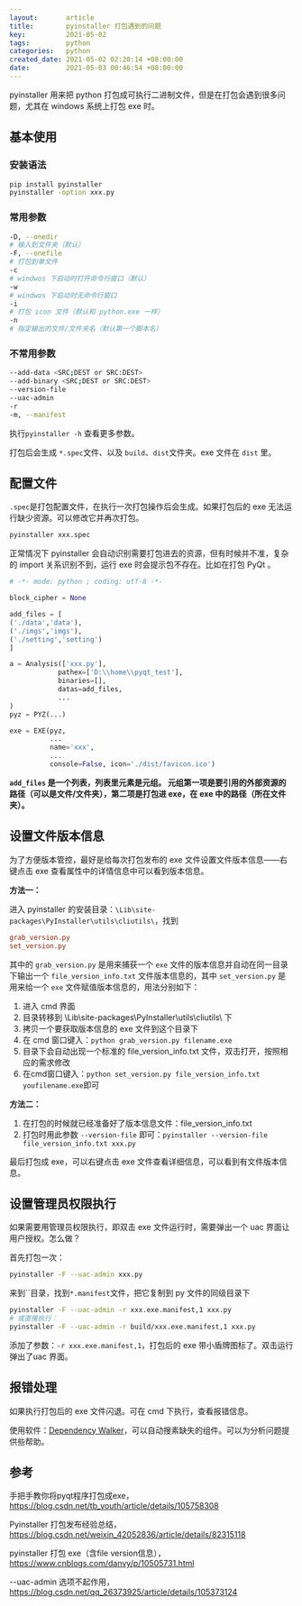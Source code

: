 ```yaml
---
layout:       article
title:        pyinstaller 打包遇到的问题
key:          2021-05-02
tags:         python
categories:   python
created_date: 2021-05-02 02:20:14 +08:00:00
date:         2021-05-03 00:46:54 +08:00:00
---
```


pyinstaller 用来把 python 打包成可执行二进制文件，但是在打包会遇到很多问题，尤其在 windows 系统上打包 exe 时。

<!--more-->

## 基本使用

### 安装语法

```sh
pip install pyinstaller
pyinstaller -option xxx.py
```

### 常用参数

```sh
-D, --onedir
# 输入到文件夹（默认）
-F, --onefile
# 打包到单文件
-c
# windwos 下启动时打开命令行窗口（默认）
-w
# windwos 下启动时无命令行窗口
-i
# 打包 icon 文件（默认和 python.exe 一样）
-n
# 指定输出的文件/文件夹名（默认第一个脚本名）
```

### 不常用参数

```sh
--add-data <SRC;DEST or SRC:DEST>
--add-binary <SRC;DEST or SRC:DEST>
--version-file
--uac-admin
-r
-m, --manifest
```

执行`pyinstaller -h` 查看更多参数。

打包后会生成 `*.spec`文件、以及 `build`、`dist`文件夹。exe 文件在 `dist` 里。

## 配置文件

`.spec`是打包配置文件，在执行一次打包操作后会生成。如果打包后的 exe 无法运行缺少资源。可以修改它并再次打包。

```sh
pyinstaller xxx.spec
```

正常情况下 pyinstaller 会自动识别需要打包进去的资源，但有时候并不准，复杂的 import 关系识别不到，运行 exe 时会提示包不存在。比如在打包 PyQt 。

```python
# -*- mode: python ; coding: utf-8 -*-

block_cipher = None

add_files = [
('./data','data'),
('./imgs','imgs'),
('./setting','setting')
]

a = Analysis(['xxx.py'],
			pathex=['D:\\home\\pyqt_test'],
			binaries=[],
			datas=add_files,
			...
)
pyz = PYZ(...)

exe = EXE(pyz,
          ...
          name='xxx',
          ...
          console=False, icon='./dist/favicon.ico')
```

**`add_files` 是一个列表，列表里元素是元组。 元组第一项是要引用的外部资源的路径（可以是文件/文件夹），第二项是打包进 exe，在 exe 中的路径（所在文件夹）。**

## 设置文件版本信息

为了方便版本管控，最好是给每次打包发布的 exe 文件设置文件版本信息——右键点击 exe 查看属性中的详情信息中可以看到版本信息。

**方法一：**

进入 pyinstaller 的安装目录：`\Lib\site-packages\PyInstaller\utils\cliutils\`，找到

```ini
grab_version.py
set_version.py
```

其中的 `grab_version.py` 是用来捕获一个 `exe` 文件的版本信息并自动在同一目录下输出一个 `file_version_info.txt` 文件版本信息的，其中 `set_version.py` 是用来给一个 `exe` 文件赋值版本信息的，用法分别如下：

1. 进入 cmd 界面
2. 目录转移到 \Lib\site-packages\PyInstaller\utils\cliutils\ 下
3. 拷贝一个要获取版本信息的 exe 文件到这个目录下
4. 在 cmd 窗口键入：`python grab_version.py filename.exe`
5. 目录下会自动出现一个标准的 file_version_info.txt 文件，双击打开，按照相应的需求修改
6. 在cmd窗口键入：`python set_version.py file_version_info.txt youfilename.exe`即可

**方法二：**

1. 在打包的时候就已经准备好了版本信息文件：file_version_info.txt
2. 打包时用此参数 `--version-file` 即可：`pyinstaller --version-file file_version_info.txt xxx.py`



最后打包成 exe，可以右键点击 exe 文件查看详细信息，可以看到有文件版本信息。

## 设置管理员权限执行

如果需要用管理员权限执行，即双击 exe 文件运行时，需要弹出一个 uac 界面让用户授权。怎么做？

首先打包一次：

```sh
pyinstaller -F --uac-admin xxx.py
```

来到``目录，找到`*.manifest`文件，把它复制到 py 文件的同级目录下

```sh
pyinstaller -F --uac-admin -r xxx.exe.manifest,1 xxx.py
# 或直接执行：
pyinstaller -F --uac-admin -r build/xxx.exe.manifest,1 xxx.py
```

添加了参数：`-r xxx.exe.manifest,1`，打包后的 exe 带小盾牌图标了。双击运行弹出了uac 界面。

## 报错处理

如果执行打包后的 exe 文件闪退。可在 cmd 下执行，查看报错信息。

使用软件：[Dependency Walker](http://www.dependencywalker.com/)，可以自动搜素缺失的组件。可以为分析问题提供些帮助。

## 参考

手把手教你将pyqt程序打包成exe，<https://blog.csdn.net/tb_youth/article/details/105758308> 

Pyinstaller 打包发布经验总结，<https://blog.csdn.net/weixin_42052836/article/details/82315118> 

pyinstaller 打包 exe（含file version信息），<https://www.cnblogs.com/danvy/p/10505731.html> 

--uac-admin 选项不起作用，<https://blog.csdn.net/qq_26373925/article/details/105373124> 

